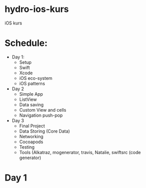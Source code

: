# hydro-ios-kurs
iOS kurs


# Schedule:  

* Day 1:
  * Setup
  * Swift
  * Xcode
  * iOS eco-system
  * iOS patterns
* Day 2 
  * Simple App
  * ListView
  * Data saving
  * Custom View and cells
  * Navigation push-pop
* Day 3
  * Final Project
  * Data Storing (Core Data)
  * Networking
  * Cocoapods
  * Testing
  * Tools (Alkatraz, mogenerator, travis, Natalie, swiftsrc (code generator)

# Day 1
